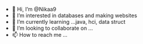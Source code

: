 - 👋 Hi, I’m @Nikaa9
- 👀 I’m interested in databases and making websites
- 🌱 I’m currently learning ...java, hci, data struct
- 💞️ I’m looking to collaborate on ...
- 📫 How to reach me ...

<!---
Nikaa9/Nikaa9 is a ✨ special ✨ repository because its `README.md` (this file) appears on your GitHub profile.
You can click the Preview link to take a look at your changes.
--->
